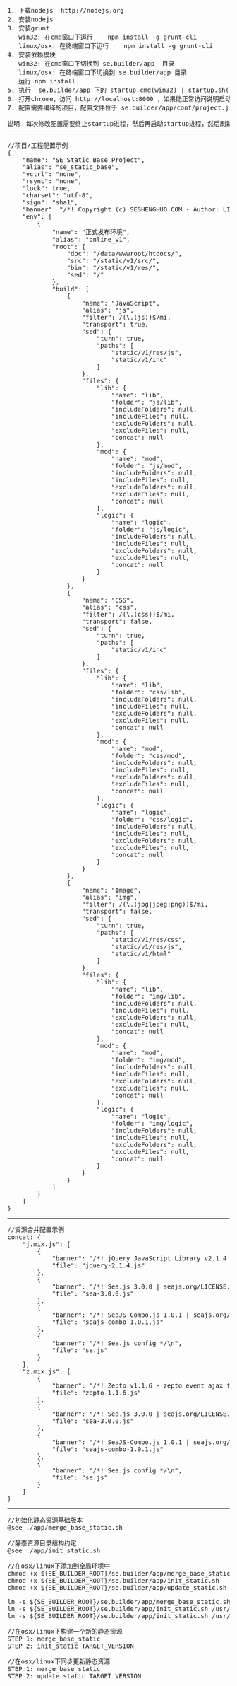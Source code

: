 <pre>
1. 下载nodejs  http://nodejs.org
2. 安装nodejs
3. 安装grunt
   win32: 在cmd窗口下运行    npm install -g grunt-cli
   linux/osx: 在终端窗口下运行    npm install -g grunt-cli
4. 安装依赖模块
   win32: 在cmd窗口下切换到 se.builder/app  目录
   linux/osx: 在终端窗口下切换到 se.builder/app 目录
   运行 npm install
5. 执行  se.builder/app 下的 startup.cmd(win32) | startup.sh(linux/osx)
6. 打开chrome，访问 http://localhost:8000 ，如果能正常访问说明启动成功
7. 配置需要编绎的项目，配置文件位于 se.builder/app/conf/project.js

说明：每次修改配置需要终止startup进程，然后再启动startup进程，然后刷新web页面
</pre>
---
<pre>
//项目/工程配置示例
{
    "name": "SE Static Base Project",
    "alias": "se_static_base",
    "vctrl": "none",
    "rsync": "none",
    "lock": true,
    "charset": "utf-8",
    "sign": "sha1",
    "banner": "/*! Copyright (c) SESHENGHUO.COM - Author: LIJUN - Email: zwlijun@gmail.com */\n",
    "env": [
        {
            "name": "正式发布环境",
            "alias": "online_v1",
            "root": {
                "doc": "/data/wwwroot/htdocs/",
                "src": "/static/v1/src/",
                "bin": "/static/v1/res/",
                "sed": "/"
            },
            "build": [
                {
                    "name": "JavaScript",
                    "alias": "js",
                    "filter": /(\.(js))$/mi,
                    "transport": true,
                    "sed": {
                        "turn": true,
                        "paths": [
                            "static/v1/res/js",
                            "static/v1/inc"
                        ]
                    },
                    "files": {
                        "lib": {
                            "name": "lib",
                            "folder": "js/lib",
                            "includeFolders": null,
                            "includeFiles": null,
                            "excludeFolders": null,
                            "excludeFiles": null,
                            "concat": null
                        },
                        "mod": {
                            "name": "mod",
                            "folder": "js/mod",
                            "includeFolders": null,
                            "includeFiles": null,
                            "excludeFolders": null,
                            "excludeFiles": null,
                            "concat": null
                        },
                        "logic": {
                            "name": "logic",
                            "folder": "js/logic",
                            "includeFolders": null,
                            "includeFiles": null,
                            "excludeFolders": null,
                            "excludeFiles": null,
                            "concat": null
                        }
                    }
                },
                {
                    "name": "CSS",
                    "alias": "css",
                    "filter": /(\.(css))$/mi,
                    "transport": false,
                    "sed": {
                        "turn": true,
                        "paths": [
                            "static/v1/inc"
                        ]
                    },
                    "files": {
                        "lib": {
                            "name": "lib",
                            "folder": "css/lib",
                            "includeFolders": null,
                            "includeFiles": null,
                            "excludeFolders": null,
                            "excludeFiles": null,
                            "concat": null
                        },
                        "mod": {
                            "name": "mod",
                            "folder": "css/mod",
                            "includeFolders": null,
                            "includeFiles": null,
                            "excludeFolders": null,
                            "excludeFiles": null,
                            "concat": null
                        },
                        "logic": {
                            "name": "logic",
                            "folder": "css/logic",
                            "includeFolders": null,
                            "includeFiles": null,
                            "excludeFolders": null,
                            "excludeFiles": null,
                            "concat": null
                        }
                    }
                },
                {
                    "name": "Image",
                    "alias": "img",
                    "filter": /(\.(jpg|jpeg|png))$/mi,
                    "transport": false,
                    "sed": {
                        "turn": true,
                        "paths": [
                            "static/v1/res/css",
                            "static/v1/res/js",
                            "static/v1/html"
                        ]
                    },
                    "files": {
                        "lib": {
                            "name": "lib",
                            "folder": "img/lib",
                            "includeFolders": null,
                            "includeFiles": null,
                            "excludeFolders": null,
                            "excludeFiles": null,
                            "concat": null
                        },
                        "mod": {
                            "name": "mod",
                            "folder": "img/mod",
                            "includeFolders": null,
                            "includeFiles": null,
                            "excludeFolders": null,
                            "excludeFiles": null,
                            "concat": null
                        },
                        "logic": {
                            "name": "logic",
                            "folder": "img/logic",
                            "includeFolders": null,
                            "includeFiles": null,
                            "excludeFolders": null,
                            "excludeFiles": null,
                            "concat": null
                        }
                    }
                }
            ]
        }
    ]
}
</pre>
---
<pre>
//资源合并配置示例
concat: {
    "j.mix.js": [
        {
            "banner": "/*! jQuery JavaScript Library v2.1.4 - http://jquery.org/license */\n",
            "file": "jquery-2.1.4.js"
        }, 
        {
            "banner": "/*! Sea.js 3.0.0 | seajs.org/LICENSE.md */\n",
            "file": "sea-3.0.0.js"
        }, 
        {
            "banner": "/*! SeaJS-Combo.js 1.0.1 | seajs.org/LICENSE.md */\n",
            "file": "seajs-combo-1.0.1.js"
        },
        {
            "banner": "/*! Sea.js config */\n",
            "file": "se.js"
        }
    ],
    "z.mix.js": [
        {
            "banner": "/*! Zepto v1.1.6 - zepto event ajax form ie - zeptojs.com/license */\n",
            "file": "zepto-1.1.6.js"
        }, 
        {
            "banner": "/*! Sea.js 3.0.0 | seajs.org/LICENSE.md */\n",
            "file": "sea-3.0.0.js"
        }, 
        {
            "banner": "/*! SeaJS-Combo.js 1.0.1 | seajs.org/LICENSE.md */\n",
            "file": "seajs-combo-1.0.1.js"
        },
        {
            "banner": "/*! Sea.js config */\n",
            "file": "se.js"
        }
    ]
}
</pre>
---
<pre>
//初始化静态资源基础版本
@see ./app/merge_base_static.sh

//静态资源目录结构约定
@see ./app/init_static.sh

//在osx/linux下添加到全局环境中
chmod +x ${SE_BUILDER_ROOT}/se.builder/app/merge_base_static.sh
chmod +x ${SE_BUILDER_ROOT}/se.builder/app/init_static.sh
chmod +x ${SE_BUILDER_ROOT}/se.builder/app/update_static.sh

ln -s ${SE_BUILDER_ROOT}/se.builder/app/merge_base_static.sh /usr/local/bin/merge_base_static
ln -s ${SE_BUILDER_ROOT}/se.builder/app/init_static.sh /usr/local/bin/init_static
ln -s ${SE_BUILDER_ROOT}/se.builder/app/init_static.sh /usr/local/bin/update_static

//在osx/linux下构建一个新的静态资源
STEP 1: merge_base_static
STEP 2: init_static TARGET_VERSION

//在osx/linux下同步更新静态资源
STEP 1: merge_base_static
STEP 2: update_static TARGET_VERSION
</pre>


